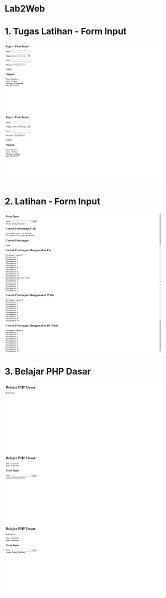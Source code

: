 # Lab2Web
# 1. Tugas Latihan - Form Input
<img src="https://raw.githubusercontent.com/hardihardi/Lab2Web/master/Dokumentasi/Tugas-Form-Input.png" class="img-fluid" alt="Responsive image">
<img src="https://raw.githubusercontent.com/hardihardi/Lab2Web/master/Dokumentasi/Tugas-Latihan-Form-Input%20(1).png" class="img-fluid" alt="Responsive image">

# 2. Latihan - Form Input
<img src="https://raw.githubusercontent.com/hardihardi/Lab2Web/master/Dokumentasi/Latihan-Form-Input1.png" class="img-fluid" alt="Responsive image">
<img src="https://raw.githubusercontent.com/hardihardi/Lab2Web/master/Dokumentasi/Latihan-Form-Input2.png" class="img-fluid" alt="Responsive image">

# 3. Belajar PHP Dasar
<img src="https://raw.githubusercontent.com/hardihardi/Lab2Web/master/Dokumentasi/PHP-Dasar1.png" class="img-fluid" alt="Responsive image">
<img src="https://raw.githubusercontent.com/hardihardi/Lab2Web/master/Dokumentasi/PHP-Dasar2.png" class="img-fluid" alt="Responsive image">
<img src="https://raw.githubusercontent.com/hardihardi/Lab2Web/master/Dokumentasi/Latihan-PHP-Dasar.png" class="img-fluid" alt="Responsive image">
